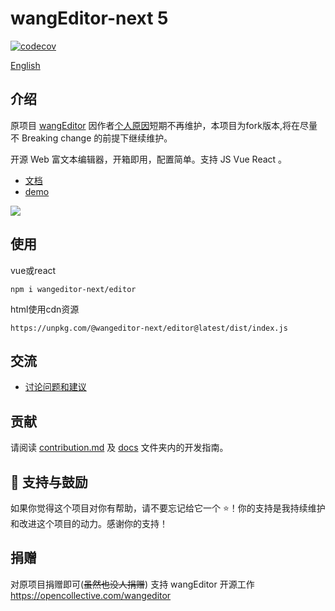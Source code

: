 # wangEditor-next 5

[![codecov](https://codecov.io/gh/cycleccc/wangEditor-next/branch/master/graph/badge.svg?token=0ZSXFXJPK3)](https://codecov.io/gh/cycleccc/wangEditor-next)

[English](./README-en.md)

## 介绍

原项目 [wangEditor](https://github.com/wangeditor-team/wangEditor) 因作者[个人原因](https://juejin.cn/post/7272735633458413602)短期不再维护，本项目为fork版本,将在尽量不 Breaking change 的前提下继续维护。

开源 Web 富文本编辑器，开箱即用，配置简单。支持 JS Vue React 。


- [文档](https://www.wangeditor.com/)
- [demo](https://www.wangeditor.com/demo/)

![](./docs/images/editor.png)

## 使用

vue或react
~~~shell
npm i wangeditor-next/editor
~~~

html使用cdn资源
~~~
https://unpkg.com/@wangeditor-next/editor@latest/dist/index.js
~~~

## 交流

- [讨论问题和建议](https://github.com/cycleccc/wangEditor/pulls)

## 贡献

请阅读 [contribution.md](https://github.com/cycleccc/wangEditor-next/blob/master/docs/contribution-CN.md) 及 [docs](https://github.com/cycleccc/wangEditor-next/tree/master/docs) 文件夹内的开发指南。

## 🌟 支持与鼓励

如果你觉得这个项目对你有帮助，请不要忘记给它一个 ⭐️！你的支持是我持续维护和改进这个项目的动力。感谢你的支持！

## 捐赠

对原项目捐赠即可(~~虽然也没人捐赠~~)
支持 wangEditor 开源工作 https://opencollective.com/wangeditor

